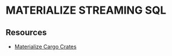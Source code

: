 # MATERIALIZE STREAMING SQL

## Resources

- [Materialize Cargo Crates](https://dev.materialize.com/api/rust/)
